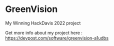 # GreenVision
My Winning HackDavis 2022 project

Get more info about my project here : https://devpost.com/software/greenvision-a1udbs

